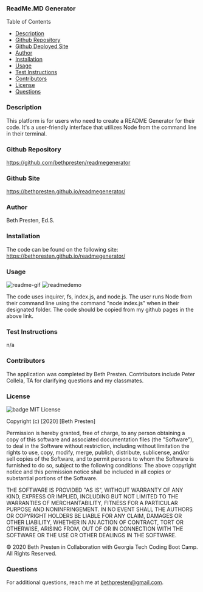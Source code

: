 ### ReadMe.MD Generator

Table of Contents

- [Description](#description)
- [Github Repository](#githubRepo)
- [Github Deployed Site](#homepage)
- [Author](#author)
- [Installation](#installation)
- [Usage](#usage)
- [Test Instructions](#testInstructions)
- [Contributors](#contributors)
- [License](#licenses)
- [Questions](#questions)

### Description

This platform is for users who need to create a README Generator for their code. It's a user-friendly interface that utilizes Node from the command line in their terminal.

### Github Repository

https://github.com/bethpresten/readmegenerator

### Github Site

https://bethpresten.github.io/readmegenerator/

### Author

Beth Presten, Ed.S.

### Installation

The code can be found on the following site:
https://bethpresten.github.io/readmegenerator/

### Usage

![readme-gif](assets/readme-generator.gif)
![readmedemo](assets/ReadMe-Generator.gif)

The code uses inquirer, fs, index.js, and node.js. The user runs Node from their command line using the command "node index.js" when in their designated folder. The code should be copied from my github pages in the above link.

### Test Instructions

n/a

### Contributors

The application was completed by Beth Presten. Contributors include Peter Collela, TA for clarifying questions and my classmates.

### License

![badge](https://img.shields.io/badge/MIT-License-<color>)
MIT License

Copyright (c) [2020] [Beth Presten]

Permission is hereby granted, free of charge, to any person obtaining a copy of this software and associated documentation files (the "Software"), to deal in the Software without restriction, including without limitation the rights to use, copy, modify, merge, publish, distribute, sublicense, and/or sell copies of the Software, and to permit persons to whom the Software is furnished to do so, subject to the following conditions: The above copyright notice and this permission notice shall be included in all copies or substantial portions of the Software.

THE SOFTWARE IS PROVIDED "AS IS", WITHOUT WARRANTY OF ANY KIND, EXPRESS OR IMPLIED, INCLUDING BUT NOT LIMITED TO THE WARRANTIES OF MERCHANTABILITY, FITNESS FOR A PARTICULAR PURPOSE AND NONINFRINGEMENT. IN NO EVENT SHALL THE AUTHORS OR COPYRIGHT HOLDERS BE LIABLE FOR ANY CLAIM, DAMAGES OR OTHER LIABILITY, WHETHER IN AN ACTION OF CONTRACT, TORT OR OTHERWISE, ARISING FROM, OUT OF OR IN CONNECTION WITH THE SOFTWARE OR THE USE OR OTHER DEALINGS IN THE SOFTWARE.

© 2020 Beth Presten in Collaboration with Georgia Tech Coding Boot Camp. All Rights Reserved.

### Questions

For additional questions, reach me at bethpresten@gmail.com.
